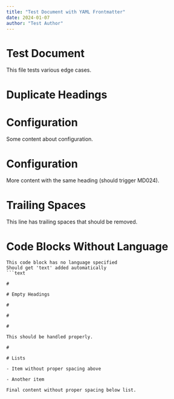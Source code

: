 ```yaml
---
title: "Test Document with YAML Frontmatter"
date: 2024-01-07
author: "Test Author"
---
```


# Test Document

This file tests various edge cases.

#

# Duplicate Headings

#

#

# Configuration

Some content about configuration.

#

#

# Configuration

More content with the same heading (should trigger MD024).

#

# Trailing Spaces   

This line has trailing spaces that should be removed.

#

# Code Blocks Without Language

```text
This code block has no language specified
Should get 'text' added automatically
```text

#

# Empty Headings

#

#

#

This should be handled properly.

#

# Lists

- Item without proper spacing above

- Another item

Final content without proper spacing below list.
